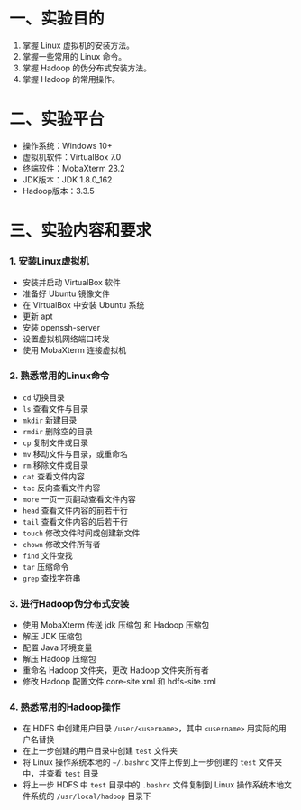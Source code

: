 # 一、实验目的
1. 掌握 Linux 虚拟机的安装方法。
2. 掌握一些常用的 Linux 命令。
3. 掌握 Hadoop 的伪分布式安装方法。
4. 掌握 Hadoop 的常用操作。

# 二、实验平台
- 操作系统：Windows 10+
- 虚拟机软件：VirtualBox 7.0
- 终端软件：MobaXterm 23.2
- JDK版本：JDK 1.8.0_162
- Hadoop版本：3.3.5

# 三、实验内容和要求
### 1. 安装Linux虚拟机
- 安装并启动 VirtualBox 软件
- 准备好 Ubuntu 镜像文件
- 在 VirtualBox 中安装 Ubuntu 系统
- 更新 apt 
- 安装 openssh-server
- 设置虚拟机网络端口转发
- 使用 MobaXterm 连接虚拟机

### 2. 熟悉常用的Linux命令
- `cd` 切换目录
- `ls` 查看文件与目录
- `mkdir` 新建目录
- `rmdir` 删除空的目录
- `cp` 复制文件或目录
- `mv` 移动文件与目录，或重命名
- `rm` 移除文件或目录
- `cat` 查看文件内容
- `tac` 反向查看文件内容
- `more` 一页一页翻动查看文件内容
- `head` 查看文件内容的前若干行
- `tail` 查看文件内容的后若干行
- `touch` 修改文件时间或创建新文件
- `chown` 修改文件所有者
- `find` 文件查找
- `tar` 压缩命令
- `grep` 查找字符串

### 3. 进行Hadoop伪分布式安装
- 使用 MobaXterm 传送 jdk 压缩包 和 Hadoop 压缩包
- 解压 JDK 压缩包
- 配置 Java 环境变量
- 解压 Hadoop 压缩包
- 重命名 Hadoop 文件夹，更改 Hadoop 文件夹所有者
- 修改 Hadoop 配置文件 core-site.xml 和 hdfs-site.xml

### 4. 熟悉常用的Hadoop操作
- 在 HDFS 中创建用户目录 `/user/<username>`，其中 `<username>` 用实际的用户名替换
- 在上一步创建的用户目录中创建 `test` 文件夹
- 将 Linux 操作系统本地的 `~/.bashrc` 文件上传到上一步创建的 `test` 文件夹中，并查看 `test` 目录
- 将上一步 HDFS 中 `test` 目录中的 `.bashrc` 文件复制到 Linux 操作系统本地文件系统的 `/usr/local/hadoop` 目录下